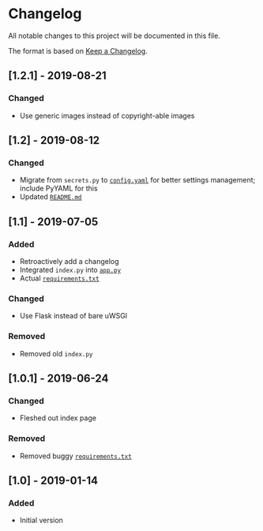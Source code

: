 # Changelog
All notable changes to this project will be documented in this file.

The format is based on [Keep a Changelog](https://keepachangelog.com/en/1.0.0/).

## [1.2.1] - 2019-08-21
### Changed
- Use generic images instead of copyright-able images

## [1.2] - 2019-08-12
### Changed
- Migrate from `secrets.py` to [`config.yaml`](config.yaml.example) for better settings management; include PyYAML for this
- Updated [`README.md`](README.md)

## [1.1] - 2019-07-05
### Added
- Retroactively add a changelog
- Integrated `index.py` into [`app.py`](app.py)
- Actual [`requirements.txt`](requirements.txt)

### Changed
- Use Flask instead of bare uWSGI

### Removed
- Removed old `index.py` 

## [1.0.1] - 2019-06-24
### Changed
- Fleshed out index page

### Removed
- Removed buggy [`requirements.txt`](requirements.txt)

## [1.0] - 2019-01-14
### Added
- Initial version
